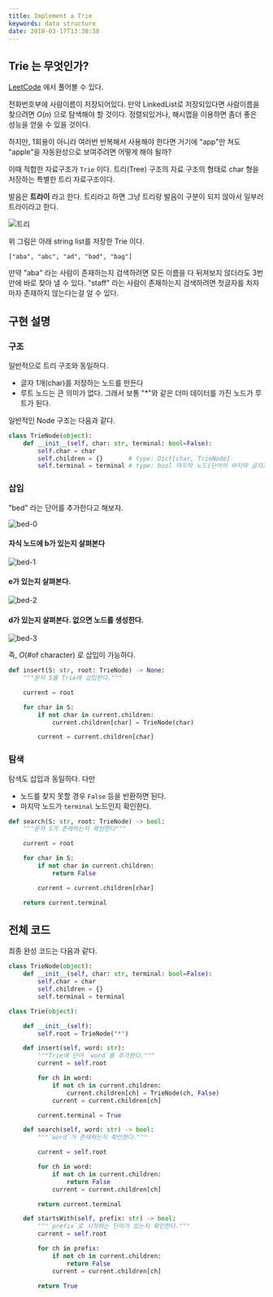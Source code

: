 ```yaml
---
title: Implement a Trie
keywords: data structure
date: 2018-03-17T13:38:38
---
```


## Trie 는 무엇인가?

[LeetCode](https://leetcode.com/problems/implement-trie-prefix-tree/description/) 에서 풀어볼 수 있다.

전화번호부에 사람이름이 저장되어있다.
만약 LinkedList로 저장되있다면 사람이름을 찾으려면 $O(n)$ 으로 탐색해야 할 것이다.
정렬되있거나, 해시맵을 이용하면 좀더 좋은 성능을 얻을 수 있을 것이다.

하지만, 1회용이 아니라 여러번 반복해서 사용해야 한다면 거기에 "app"만 쳐도 "apple"을 자동완성으로 보여주려면 어떻게 해야 될까?

이때 적합한 자료구조가 `Trie` 이다. 트리(Tree) 구조의 자료 구조의 형태로 char 형을 저장하는 특별한 트리 자료구조이다.

발음은 **트라이** 라고 한다. 트리라고 하면 그냥 트리랑 발음이 구분이 되지 않아서 일부러 트라이라고 한다.

![트리](https://he-s3.s3.amazonaws.com/media/uploads/fb14630.png)


위 그림은 아래 string list를 저장한 Trie 이다.

```
["aba", "abc", "ad", "bad", "bag"]
```

만약 "aba" 라는 사람이 존재하는지 검색하려면 모든 이름을 다 뒤져보지 않더라도 3번만에 바로 찾아 낼 수 있다.
"staff" 라는 사람이 존재하는지 검색하려면 첫글자를 치자마자 존재하지 않는다는걸 알 수 있다.


## 구현 설명


### 구조
일반적으로 트리 구조와 동일하다.

- 글자 1개(char)를 저장하는 노드를 만든다
- 루트 노드는 큰 의미가 없다. 그래서 보통 "*"와 같은 더미 데이터를 가진 노드가 루트가 된다.

일반적인 Node 구조는 다음과 같다.

```python
class TrieNode(object):
    def __init__(self, char: str, terminal: bool=False):
        self.char = char
        self.children = {}       # type: Dict[char, TrieNode]
        self.terminal = terminal # type: bool 마지막 노드(단어의 마지막 글자)인지 나타낸다.
```


### 삽입

"bed" 라는 단어를 추가한다고 해보자.

![bed-0](assets/bed-0.png)

#### 자식 노드에 b가 있는지 살펴본다

![bed-1](assets/bed-1.png)


#### e가 있는지 살펴본다.

![bed-2](assets/bed-2.png)


#### d가 있는지 살펴본다. 없으면 노드를 생성한다.

![bed-3](assets/bed-3.png)


즉, $O(\text{\# of character})$ 로 삽입이 가능하다.

```python
def insert(S: str, root: TrieNode) -> None:
    """문자 S를 Trie에 삽입한다."""

    current = root

    for char in S:
        if not char in current.children:
            current.children[char] = TrieNode(char)

        current = current.children[char]
```


### 탐색

탐색도 삽입과 동일하다. 다만

- 노드를 찾지 못할 경우 `False` 등을 반환하면 된다.
- 마지막 노드가 `terminal` 노드인지 확인한다.

```python
def search(S: str, root: TrieNode) -> bool:
    """문자 S가 존재하는지 확인한다"""

    current = root

    for char in S:
        if not char in current.children:
            return False

        current = current.children[char]

    return current.terminal
```


## 전체 코드

최종 완성 코드는 다음과 같다.

```python
class TrieNode(object):
    def __init__(self, char: str, terminal: bool=False):
        self.char = char
        self.children = {}
        self.terminal = terminal

class Trie(object):

    def __init__(self):
        self.root = TrieNode("*")

    def insert(self, word: str):
        """Trie에 단어 `word`를 추가한다."""
        current = self.root

        for ch in word:
            if not ch in current.children:
                current.children[ch] = TrieNode(ch, False)
            current = current.children[ch]

        current.terminal = True

    def search(self, word: str) -> bool:
        """`word`가 존재하는지 확인한다."""

        current = self.root

        for ch in word:
            if not ch in current.children:
                return False
            current = current.children[ch]

        return current.terminal

    def startsWith(self, prefix: str) -> bool:
        """`prefix`로 시작하는 단어가 있는지 확인한다."""
        current = self.root

        for ch in prefix:
            if not ch in current.children:
                return False
            current = current.children[ch]

        return True
```

